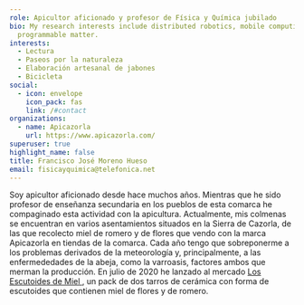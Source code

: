 ```yaml
---
role: Apicultor aficionado y profesor de Física y Química jubilado
bio: My research interests include distributed robotics, mobile computing and
  programmable matter.
interests:
  - Lectura
  - Paseos por la naturaleza
  - Elaboración artesanal de jabones
  - Bicicleta
social:
  - icon: envelope
    icon_pack: fas
    link: /#contact
organizations:
  - name: Apicazorla
    url: https://www.apicazorla.com/
superuser: true
highlight_name: false
title: Francisco José Moreno Hueso
email: fisicayquimica@telefonica.net
---
```


Soy apicultor aficionado desde hace muchos años. Mientras que he sido profesor de enseñanza secundaria en los pueblos de esta comarca he compaginado esta actividad con la apicultura. Actualmente, mis colmenas se encuentran en varios asentamientos situados en la Sierra de Cazorla, de las que recolecto miel de romero y de flores que vendo con la marca Apicazorla en tiendas de la comarca. Cada año tengo que sobreponerme a los problemas derivados de la meteorología y, principalmente, a las enfermededades de la abeja, como la varroasis, factores ambos que merman la producción. En julio de 2020 he lanzado al mercado [Los Escutoides de Miel ](https://www.apicazorla.com/post/getting-started), un pack de dos tarros de cerámica con forma de escutoides que contienen miel de flores y de romero.
